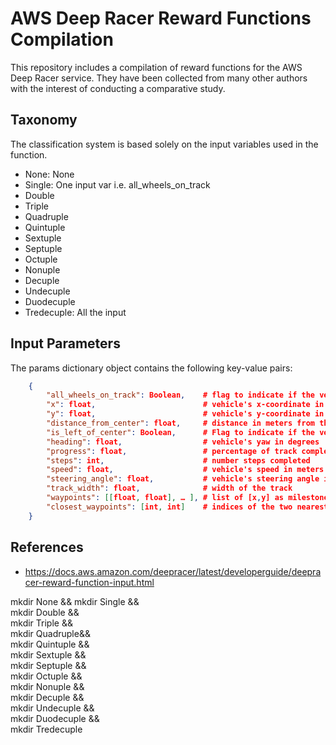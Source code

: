 # AWS Deep Racer Reward Functions Compilation

This repository includes a compilation of reward functions for the AWS Deep Racer service.
They have been collected from many other authors with the interest of conducting a comparative study.

## Taxonomy

The classification system is based solely on the input variables used in the function.

* None: None 
* Single: One input var i.e. all_wheels_on_track
* Double
* Triple 
* Quadruple
* Quintuple 
* Sextuple 
* Septuple 
* Octuple 
* Nonuple 
* Decuple 
* Undecuple 
* Duodecuple 
* Tredecuple: All the input 


## Input Parameters

The params dictionary object contains the following key-value pairs:

```json
    {
        "all_wheels_on_track": Boolean,    # flag to indicate if the vehicle is on the track
        "x": float,                        # vehicle's x-coordinate in meters
        "y": float,                        # vehicle's y-coordinate in meters
        "distance_from_center": float,     # distance in meters from the track center 
        "is_left_of_center": Boolean,      # Flag to indicate if the vehicle is on the left side to the track center or not. 
        "heading": float,                  # vehicle's yaw in degrees
        "progress": float,                 # percentage of track completed
        "steps": int,                      # number steps completed
        "speed": float,                    # vehicle's speed in meters per second (m/s)
        "steering_angle": float,           # vehicle's steering angle in degrees
        "track_width": float,              # width of the track
        "waypoints": [[float, float], … ], # list of [x,y] as milestones along the track center
        "closest_waypoints": [int, int]    # indices of the two nearest waypoints.
    }

```

## References

* https://docs.aws.amazon.com/deepracer/latest/developerguide/deepracer-reward-function-input.html

mkdir None && 
mkdir Single &&\
mkdir Double &&\
mkdir Triple &&\
mkdir Quadruple&&\
mkdir Quintuple &&\
mkdir Sextuple &&\
mkdir Septuple &&\
mkdir Octuple &&\
mkdir Nonuple &&\
mkdir Decuple &&\
mkdir Undecuple &&\
mkdir Duodecuple &&\
mkdir Tredecuple 